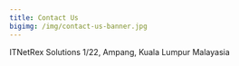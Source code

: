 ```yaml
---
title: Contact Us
bigimg: /img/contact-us-banner.jpg
---
```



ITNetRex Solutions
1/22, Ampang,
Kuala Lumpur
Malayasia


